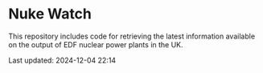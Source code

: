 # Nuke Watch

This repository includes code for retrieving the latest information available on the output of EDF nuclear power plants in the UK.

Last updated: 2024-12-04 22:14